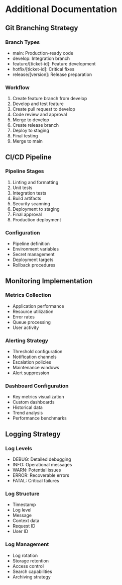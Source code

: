 # Additional Documentation

## Git Branching Strategy

### Branch Types
- main: Production-ready code
- develop: Integration branch
- feature/[ticket-id]: Feature development
- hotfix/[ticket-id]: Critical fixes
- release/[version]: Release preparation

### Workflow
1. Create feature branch from develop
2. Develop and test feature
3. Create pull request to develop
4. Code review and approval
5. Merge to develop
6. Create release branch
7. Deploy to staging
8. Final testing
9. Merge to main

## CI/CD Pipeline

### Pipeline Stages
1. Linting and formatting
2. Unit tests
3. Integration tests
4. Build artifacts
5. Security scanning
6. Deployment to staging
7. Final approval
8. Production deployment

### Configuration
- Pipeline definition
- Environment variables
- Secret management
- Deployment targets
- Rollback procedures

## Monitoring Implementation

### Metrics Collection
- Application performance
- Resource utilization
- Error rates
- Queue processing
- User activity

### Alerting Strategy
- Threshold configuration
- Notification channels
- Escalation policies
- Maintenance windows
- Alert suppression

### Dashboard Configuration
- Key metrics visualization
- Custom dashboards
- Historical data
- Trend analysis
- Performance benchmarks

## Logging Strategy

### Log Levels
- DEBUG: Detailed debugging
- INFO: Operational messages
- WARN: Potential issues
- ERROR: Recoverable errors
- FATAL: Critical failures

### Log Structure
- Timestamp
- Log level
- Message
- Context data
- Request ID
- User ID

### Log Management
- Log rotation
- Storage retention
- Access control
- Search capabilities
- Archiving strategy